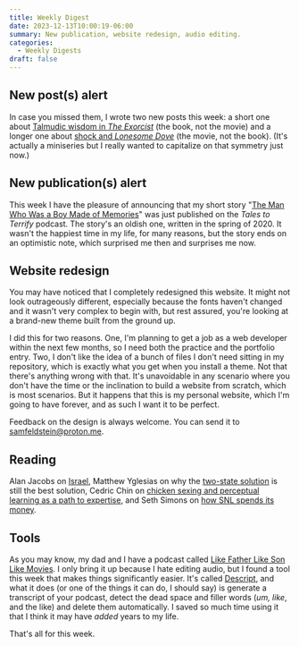 ```yaml
---
title: Weekly Digest
date: 2023-12-13T10:00:19-06:00
summary: New publication, website redesign, audio editing.
categories:
  - Weekly Digests
draft: false
---
```


## New post(s) alert

In case you missed them, I wrote two new posts this week: a short one about [Talmudic wisdom in *The Exorcist*](/blog/care-dammit) (the book, not the movie) and a longer one about [shock and *Lonesome Dove*](/blog/lonesome-dove) (the movie, not the book). (It's actually a miniseries but I really wanted to capitalize on that symmetry just now.)

## New publication(s) alert

This week I have the pleasure of announcing that my short story "[The Man Who Was a Boy Made of Memories](https://talestoterrify.com/episodes/619-z-j-garcia-samuel-feldstein/)" was just published on the *Tales to Terrify* podcast. The story's an oldish one, written in the spring of 2020. It wasn't the happiest time in my life, for many reasons, but the story ends on an optimistic note, which surprised me then and surprises me now.

## Website redesign

You may have noticed that I completely redesigned this website. It might not look outrageously different, especially because the fonts haven't changed and it wasn't very complex to begin with, but rest assured, you're looking at a brand-new theme built from the ground up.

I did this for two reasons. One, I'm planning to get a job as a web developer within the next few months, so I need both the practice and the portfolio entry. Two, I don't like the idea of a bunch of files I don't need sitting in my repository, which is exactly what you get when you install a theme. Not that there's anything wrong with that. It's unavoidable in any scenario where you don't have the time or the inclination to build a website from scratch, which is most scenarios. But it happens that this is my personal website, which I'm going to have forever, and as such I want it to be perfect.

Feedback on the design is always welcome. You can send it to [samfeldstein@proton.me](mailto:samfeldstein@proton.me).

## Reading

Alan Jacobs on [Israel](https://ayjay.org/Israel.html), Matthew Yglesias on why the [two-state solution](https://www.slowboring.com/p/the-two-state-solution-is-still-best) is still the best solution, Cedric Chin on [chicken sexing and perceptual learning as a path to expertise](https://commoncog.com/chicken-sexing-and-perceptual-learning-as-a-path-to-expertise/), and Seth Simons on [how SNL spends its money](https://www.humorism.xyz/how-snl-spends-its-money/).

## Tools

As you may know, my dad and I have a podcast called [Like Father Like Son Like Movies](https://podcasts.apple.com/us/podcast/like-father-like-son-like-movies/id1640110809). I only bring it up because I hate editing audio, but I found a tool this week that makes things significantly easier. It's called [Descript](https://www.descript.com/), and what it does (or one of the things it can do, I should say) is generate a transcript of your podcast, detect the dead space and filler words (*um, like*, and the like) and delete them automatically. I saved so much time using it that I think it may have *added* years to my life.

That's all for this week.
